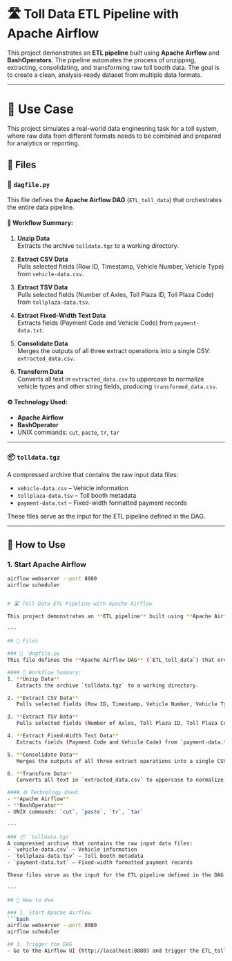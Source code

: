 # 🛣️ Toll Data ETL Pipeline with Apache Airflow

This project demonstrates an **ETL pipeline** built using **Apache Airflow** and **BashOperators**. The pipeline automates the process of unzipping, extracting, consolidating, and transforming raw toll booth data. The goal is to create a clean, analysis-ready dataset from multiple data formats.

---

# 📌 Use Case
This project simulates a real-world data engineering task for a toll system, where raw data from different formats needs to be combined and prepared for analytics or reporting.


## 📁 Files

### 🧩 `dagfile.py`
This file defines the **Apache Airflow DAG** (`ETL_toll_data`) that orchestrates the entire data pipeline.

#### 🔄 Workflow Summary:
1. **Unzip Data**  
   Extracts the archive `tolldata.tgz` to a working directory.

2. **Extract CSV Data**  
   Pulls selected fields (Row ID, Timestamp, Vehicle Number, Vehicle Type) from `vehicle-data.csv`.

3. **Extract TSV Data**  
   Pulls selected fields (Number of Axles, Toll Plaza ID, Toll Plaza Code) from `tollplaza-data.tsv`.

4. **Extract Fixed-Width Text Data**  
   Extracts fields (Payment Code and Vehicle Code) from `payment-data.txt`.

5. **Consolidate Data**  
   Merges the outputs of all three extract operations into a single CSV: `extracted_data.csv`.

6. **Transform Data**  
   Converts all text in `extracted_data.csv` to uppercase to normalize vehicle types and other string fields, producing `transformed_data.csv`.

#### ⚙️ Technology Used:
- **Apache Airflow**
- **BashOperator**
- UNIX commands: `cut`, `paste`, `tr`, `tar`

---

### 📦 `tolldata.tgz`
A compressed archive that contains the raw input data files:
- `vehicle-data.csv` – Vehicle information
- `tollplaza-data.tsv` – Toll booth metadata
- `payment-data.txt` – Fixed-width formatted payment records

These files serve as the input for the ETL pipeline defined in the DAG.

---

## 🧪 How to Use

### 1. Start Apache Airflow
```bash
airflow webserver --port 8080
airflow scheduler


# 🛣️ Toll Data ETL Pipeline with Apache Airflow

This project demonstrates an **ETL pipeline** built using **Apache Airflow** and **BashOperators**. The pipeline automates the process of unzipping, extracting, consolidating, and transforming raw toll booth data. The goal is to create a clean, analysis-ready dataset from multiple data formats.

---

## 📁 Files

### 🧩 `dagfile.py`
This file defines the **Apache Airflow DAG** (`ETL_toll_data`) that orchestrates the entire data pipeline.

#### 🔄 Workflow Summary:
1. **Unzip Data**  
   Extracts the archive `tolldata.tgz` to a working directory.

2. **Extract CSV Data**  
   Pulls selected fields (Row ID, Timestamp, Vehicle Number, Vehicle Type) from `vehicle-data.csv`.

3. **Extract TSV Data**  
   Pulls selected fields (Number of Axles, Toll Plaza ID, Toll Plaza Code) from `tollplaza-data.tsv`.

4. **Extract Fixed-Width Text Data**  
   Extracts fields (Payment Code and Vehicle Code) from `payment-data.txt`.

5. **Consolidate Data**  
   Merges the outputs of all three extract operations into a single CSV: `extracted_data.csv`.

6. **Transform Data**  
   Converts all text in `extracted_data.csv` to uppercase to normalize vehicle types and other string fields, producing `transformed_data.csv`.

#### ⚙️ Technology Used:
- **Apache Airflow**
- **BashOperator**
- UNIX commands: `cut`, `paste`, `tr`, `tar`

---

### 📦 `tolldata.tgz`
A compressed archive that contains the raw input data files:
- `vehicle-data.csv` – Vehicle information
- `tollplaza-data.tsv` – Toll booth metadata
- `payment-data.txt` – Fixed-width formatted payment records

These files serve as the input for the ETL pipeline defined in the DAG.

---

## 🧪 How to Use

### 1. Start Apache Airflow
```bash
airflow webserver --port 8080
airflow scheduler

## 3. Trigger the DAG
- Go to the Airflow UI (http://localhost:8080) and trigger the ETL_toll_data DAG manually or let it run on schedule.

